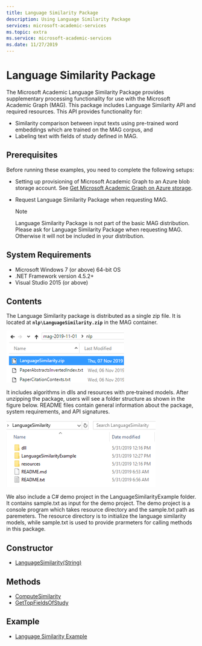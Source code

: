 ```yaml
---
title: Language Similarity Package
description: Using Language Similarity Package
services: microsoft-academic-services
ms.topic: extra
ms.service: microsoft-academic-services
ms.date: 11/27/2019
---
```

# Language Similarity Package

The Microsoft Academic Language Similarity Package provides supplementary processing functionality for use with the Microsoft Academic Graph (MAG). This package includes Language Similarity API and required resources. This API provides functionality for:

* Similarity comparison between input texts using pre-trained word embeddings which are trained on the MAG corpus, and
* Labeling text with fields of study defined in MAG.

## Prerequisites

Before running these examples, you need to complete the following setups:

* Setting up provisioning of Microsoft Academic Graph to an Azure blob storage account. See [Get Microsoft Academic Graph on Azure storage](get-started-setup-provisioning.md).

* Request Language Similarity Package when requesting MAG.

  > [!NOTE]
  > Language Similarity Package is not part of the basic MAG distribution. Please ask for Language Similarity Package when requesting MAG. Otherwise it will not be included in your distribution.

## System Requirements

* Microsoft Windows 7 (or above) 64-bit OS
* .NET Framework version 4.5.2+
* Visual Studio 2015 (or above)

## Contents

The Language Similarity package is distributed as a single zip file. It is located at **`nlp\LanguageSimilarity.zip`** in the MAG container.

  ![LanguageSimilarity.zip](media/language-similarity/zip.png "LanguageSimilarity.zip")

It includes algorithms in dlls and resources with pre‑trained models. After unzipping the package, users will see a folder structure as shown in the figure below. README files contain general information about the package, system requirements, and API signatures.

  ![Language Similarity Package content](media/language-similarity/content.png "Language Similarity Package content")

We also include a C# demo project in the LanguageSimilarityExample folder. It contains sample.txt as input for the demo project.
The demo project is a console program which takes resource directory and the sample.txt path as paremeters. The resource directory is to initialize the language similarity models, while sample.txt is used to provide prarmeters for calling methods in this package.

## Constructor

* [LanguageSimilarity(String)](language-similarity-constructor.md)

## Methods

* [ComputeSimilarity](language-similarity-computesimilarity.md)
* [GetTopFieldsOfStudy](language-similarity-gettopfieldsofstudy.md)

## Example

* [Language Similarity Example](language-similarity-example.md)
